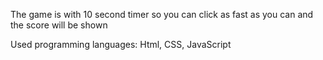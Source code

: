 The game is with 10 second timer so you can click as fast as you can and the score will be shown

Used programming languages: Html, CSS, JavaScript
